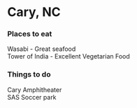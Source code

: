 # Cary, NC

### Places to eat

Wasabi - Great seafood <br>
Tower of India - Excellent Vegetarian Food

### Things to do
Cary Amphitheater<br>
SAS Soccer park

